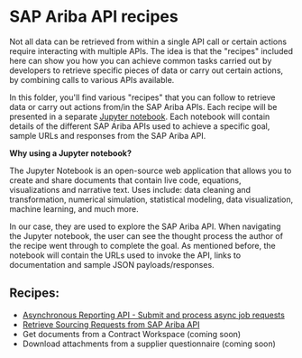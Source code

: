 # SAP Ariba API recipes

Not all data can be retrieved from within a single API call or certain actions require interacting with multiple APIs. The idea is that the "recipes" included here can show you how you can achieve common tasks carried out by developers to retrieve specific pieces of data or carry out certain actions, by combining calls to various APIs available.

In this folder, you'll find various "recipes" that you can follow to retrieve data or carry out actions from/in the SAP Ariba APIs. Each recipe will be presented in a separate [Jupyter notebook](https://jupyter.org/). Each notebook will contain details of the different SAP Ariba APIs used to achieve a specific goal, sample URLs and responses from the SAP Ariba API.

**Why using a Jupyter notebook?**

The Jupyter Notebook is an open-source web application that allows you to create and share documents that contain live code, equations, visualizations and narrative text. Uses include: data cleaning and transformation, numerical simulation, statistical modeling, data visualization, machine learning, and much more.

In our case, they are used to explore the SAP Ariba API. When navigating the Jupyter notebook, the user can see the thought process the author of the recipe went through to complete the goal. As mentioned before, the notebook will contain the URLs used to invoke the API, links to documentation and sample JSON payloads/responses.

## Recipes:

- [Asynchronous Reporting API - Submit and process async job requests](./async-reporting-api-submit-process-job.ipynb)
- [Retrieve Sourcing Requests from SAP Ariba API](./retrieve-sourcing-requests-from-api.ipynb)
- Get documents from a Contract Workspace (coming soon)
- Download attachments from a supplier questionnaire (coming soon)